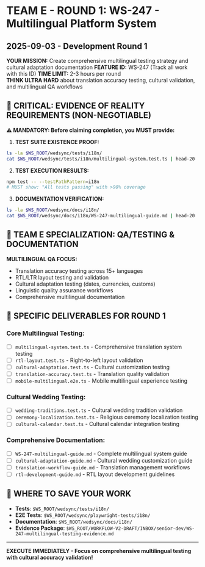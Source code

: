 # TEAM E - ROUND 1: WS-247 - Multilingual Platform System
## 2025-09-03 - Development Round 1

**YOUR MISSION:** Create comprehensive multilingual testing strategy and cultural adaptation documentation
**FEATURE ID:** WS-247 (Track all work with this ID)
**TIME LIMIT:** 2-3 hours per round  
**THINK ULTRA HARD** about translation accuracy testing, cultural validation, and multilingual QA workflows

## 🚨 CRITICAL: EVIDENCE OF REALITY REQUIREMENTS (NON-NEGOTIABLE)

**⚠️ MANDATORY: Before claiming completion, you MUST provide:**

1. **TEST SUITE EXISTENCE PROOF:**
```bash
ls -la $WS_ROOT/wedsync/tests/i18n/
cat $WS_ROOT/wedsync/tests/i18n/multilingual-system.test.ts | head-20
```

2. **TEST EXECUTION RESULTS:**
```bash
npm test -- --testPathPattern=i18n
# MUST show: "All tests passing" with >90% coverage
```

3. **DOCUMENTATION VERIFICATION:**
```bash
ls -la $WS_ROOT/wedsync/docs/i18n/
cat $WS_ROOT/wedsync/docs/i18n/WS-247-multilingual-guide.md | head-20
```

## 🎯 TEAM E SPECIALIZATION: QA/TESTING & DOCUMENTATION

**MULTILINGUAL QA FOCUS:**
- Translation accuracy testing across 15+ languages
- RTL/LTR layout testing and validation
- Cultural adaptation testing (dates, currencies, customs)
- Linguistic quality assurance workflows
- Comprehensive multilingual documentation

## 🎯 SPECIFIC DELIVERABLES FOR ROUND 1

### Core Multilingual Testing:
- [ ] `multilingual-system.test.ts` - Comprehensive translation system testing
- [ ] `rtl-layout.test.ts` - Right-to-left layout validation
- [ ] `cultural-adaptation.test.ts` - Cultural customization testing
- [ ] `translation-accuracy.test.ts` - Translation quality validation
- [ ] `mobile-multilingual.e2e.ts` - Mobile multilingual experience testing

### Cultural Wedding Testing:
- [ ] `wedding-traditions.test.ts` - Cultural wedding tradition validation
- [ ] `ceremony-localization.test.ts` - Religious ceremony localization testing
- [ ] `cultural-calendar.test.ts` - Cultural calendar integration testing

### Comprehensive Documentation:
- [ ] `WS-247-multilingual-guide.md` - Complete multilingual system guide
- [ ] `cultural-adaptation-guide.md` - Cultural wedding customization guide
- [ ] `translation-workflow-guide.md` - Translation management workflows
- [ ] `rtl-development-guide.md` - RTL layout development guidelines

## 💾 WHERE TO SAVE YOUR WORK
- **Tests**: `$WS_ROOT/wedsync/tests/i18n/`
- **E2E Tests**: `$WS_ROOT/wedsync/playwright-tests/i18n/`
- **Documentation**: `$WS_ROOT/wedsync/docs/i18n/`
- **Evidence Package**: `$WS_ROOT/WORKFLOW-V2-DRAFT/INBOX/senior-dev/WS-247-multilingual-testing-evidence.md`

---

**EXECUTE IMMEDIATELY - Focus on comprehensive multilingual testing with cultural accuracy validation!**